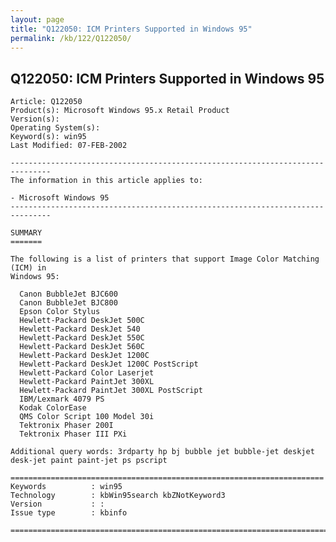 ```yaml
---
layout: page
title: "Q122050: ICM Printers Supported in Windows 95"
permalink: /kb/122/Q122050/
---
```


## Q122050: ICM Printers Supported in Windows 95

	Article: Q122050
	Product(s): Microsoft Windows 95.x Retail Product
	Version(s): 
	Operating System(s): 
	Keyword(s): win95
	Last Modified: 07-FEB-2002
	
	-------------------------------------------------------------------------------
	The information in this article applies to:
	
	- Microsoft Windows 95 
	-------------------------------------------------------------------------------
	
	SUMMARY
	=======
	
	The following is a list of printers that support Image Color Matching (ICM) in
	Windows 95:
	
	  Canon BubbleJet BJC600
	  Canon BubbleJet BJC800
	  Epson Color Stylus
	  Hewlett-Packard DeskJet 500C
	  Hewlett-Packard DeskJet 540
	  Hewlett-Packard DeskJet 550C
	  Hewlett-Packard DeskJet 560C
	  Hewlett-Packard DeskJet 1200C
	  Hewlett-Packard DeskJet 1200C PostScript
	  Hewlett-Packard Color Laserjet
	  Hewlett-Packard PaintJet 300XL
	  Hewlett-Packard PaintJet 300XL PostScript
	  IBM/Lexmark 4079 PS
	  Kodak ColorEase
	  QMS Color Script 100 Model 30i
	  Tektronix Phaser 200I
	  Tektronix Phaser III PXi
	
	Additional query words: 3rdparty hp bj bubble jet bubble-jet deskjet desk-jet paint paint-jet ps pscript
	
	======================================================================
	Keywords          : win95 
	Technology        : kbWin95search kbZNotKeyword3
	Version           : :
	Issue type        : kbinfo
	
	=============================================================================
	
